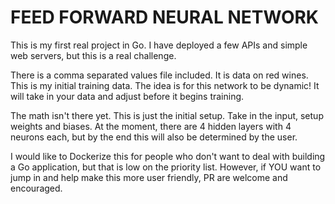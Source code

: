 # FEED FORWARD NEURAL NETWORK

This is my first real project in Go. I have deployed a few APIs and simple web servers, but this is a real challenge.

There is a comma separated values file included. It is data on red wines. This is my initial training data. The idea is for this network to be dynamic! It will take in your data and adjust before it begins training.

The math isn't there yet. This is just the initial setup. Take in the input, setup weights and biases. At the moment, there are 4 hidden layers with 4 neurons each, but by the end this will also be determined by the user.

I would like to Dockerize this for people who don't want to deal with building a Go application, but that is low on the priority list. However, if YOU want to jump in and help make this more user friendly, PR are welcome and encouraged.
